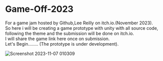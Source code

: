 # Game-Off-2023
For a game jam hosted by Github,Lee Reilly on itch.io.(November 2023).   
So here i will be creating a game prototype with unity with all source code, following the theme and the submission will be done on itch.io.   
I will share the game link here once on submission.   
Let's Begin........   (The prototype is under development).   

![Screenshot 2023-11-07 010309](https://github.com/Saurabh5240/Game-Off-2023/assets/129985013/3a54e35d-80f4-4a2c-9b87-2f60c84053d9)
